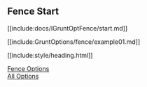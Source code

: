 
## Fence Start

[[include:docs/IGruntOptFence/start.md]]

[[include:GruntOptions/fence/example01.md]]

[[include:style/heading.html]]

[Fence Options](../index.html)  
[All Options](../../index.html)